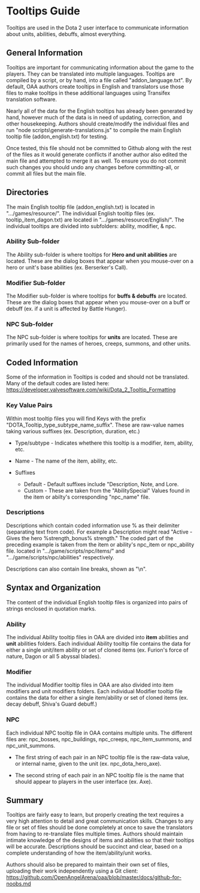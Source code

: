 # Tooltips Guide

Tooltips are used in the Dota 2 user interface to communicate information about units, abilities, debuffs, almost everything.

## General Information

Tooltips are important for communicating information about the game to the players. They can be translated into multiple languages. Tooltips are compiled by a script, or by hand, into a file called "addon_language.txt". By default, OAA authors create tooltips in English and translators use those files to make tooltips in these additional languages using Transifex translation software.

Nearly all of the data for the English tooltips has already been generated by hand, however much of the data is in need of updating, correction, and other housekeeping. Authors should create/modify the individual files and run "node scripts\generate-translations.js" to compile the main English tooltip file (addon_english.txt) for testing. 

Once tested, this file should not be committed to Github along with the rest of the files as it would generate conflicts if another author also edited the main file and attempted to merge it as well. To ensure you do not commit such changes you should undo any changes before committing-all, or commit all files but the main file.

## Directories

The main English tooltip file (addon_english.txt) is located in ".../games/resource/". 
The individual English tooltip files (ex. tooltip_item_dagon.txt) are located in ".../games/resource/English/". The individual tooltips are divided into subfolders: ability, modifier, & npc.

### Ability Sub-folder

The Ability sub-folder is where tooltips for **Hero and unit abilities** are located. These are the dialog boxes that appear when you mouse-over on a hero or unit's base abilities (ex. Berserker's Call).

### Modifier Sub-folder

The Modifier sub-folder is where tooltips for **buffs & debuffs** are located. These are the dialog boxes that appear when you mouse-over on a buff or debuff (ex. if a unit is affected by Battle Hunger).

### NPC Sub-folder

The NPC sub-folder is where tooltips for **units** are located. These are primarily used for the names of heroes, creeps, summons, and other units.

## Coded Information

Some of the information in Tooltips is coded and should not be translated. Many of the default codes are listed here: https://developer.valvesoftware.com/wiki/Dota_2_Tooltip_Formatting

### Key Value Pairs

Within most tooltip files you will find Keys with the prefix "DOTA_Tooltip_type_subtype_name_suffix". These are raw-value names taking various suffixes (ex. Description, duration, etc.)

- Type/subtype - Indicates whethere this tooltip is a modifier, item, ability, etc.

- Name - The name of the item, ability, etc.

- Suffixes
  - Default - Default suffixes include "Description, Note, and Lore.
  - Custom - These are taken from the "AbilitySpecial" Values found in the item or abilty's corresponding "npc_name" file.

### Descriptions

Descriptions which contain coded information use % as their delimiter (separating text from code). For example a Description might read "Active - Gives the hero %strength_bonus% strength." The coded part of the preceding example is taken from the item or ability's npc_item or npc_ability file. located in ".../game/scripts/npc/items/" and ".../game/scripts/npc/abilities" respectively.

Descriptions can also contain line breaks, shown as "\n".

## Syntax and Organization

The content of the individual English tooltip files is organized into pairs of strings enclosed in quotation marks. 

### Ability

The individual Ability tooltip files in OAA are divided into **item** abilities and **unit** abilities folders. Each individual Ability tooltip file contains the data for either a single unit/item ability or set of cloned items (ex. Furion's force of nature, Dagon or all 5 abyssal blades).

### Modifier

The individual Modifier tooltip files in OAA are also divided into item modifiers and unit modifiers folders. Each individual Modifier tooltip file contains the data for either a single item/ability or set of cloned items (ex. decay debuff, Shiva's Guard debuff.)

### NPC

Each individual NPC tooltip file in OAA contains multiple units. The different files are: npc_bosses, npc_buildings, npc_creeps, npc_item_summons, and npc_unit_summons.

- The first string of each pair in an NPC tooltip file is the raw-data value, or internal name, given to the unit (ex. npc_dota_hero_axe).

- The second string of each pair in an NPC tooltip file is the name that should appear to players in the user interface (ex. Axe).

## Summary

Tooltips are fairly easy to learn, but properly creating the text requires a very high attention to detail and great communication skills. Changes to any file or set of files should be done completely at once to save the translators from having to re-translate files multiple times. Authors should maintain intimate knowledge of the designs of items and abilities so that their tooltips will be accurate. Descriptions should be succinct and clear, based on a complete understanding of how the item/ability/unit works. 

Authors should also be prepared to maintain their own set of files, uploading their work independently using a Git client: https://github.com/OpenAngelArena/oaa/blob/master/docs/github-for-noobs.md

